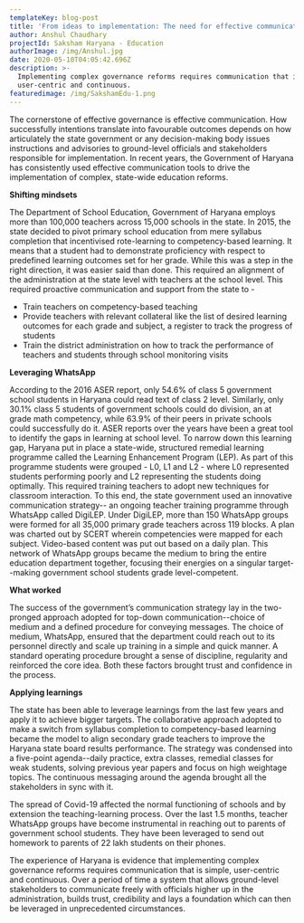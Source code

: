 ```yaml
---
templateKey: blog-post
title: 'From ideas to implementation: The need for effective communication'
author: Anshul Chaudhary
projectId: Saksham Haryana - Education
authorImage: /img/Anshul.jpg
date: 2020-05-10T04:05:42.696Z
description: >-
  Implementing complex governance reforms requires communication that is simple,
  user-centric and continuous.
featuredimage: /img/SakshamEdu-1.png
---
```

The cornerstone of effective governance is effective communication. How successfully intentions translate into favourable outcomes depends on how articulately the state government or any decision-making body issues instructions and advisories to ground-level officials and stakeholders responsible for implementation. In recent years, the Government of Haryana has consistently used effective communication tools to drive the implementation of complex, state-wide education reforms.



**Shifting mindsets** 



The Department of School Education, Government of Haryana employs more than 100,000 teachers across 15,000 schools in the state. In 2015, the state decided to pivot primary school education from mere syllabus completion that incentivised rote-learning to competency-based learning. It means that a student had to demonstrate proficiency with respect to predefined learning outcomes set for her grade. While this was a step in the right direction, it was easier said than done. This required an alignment of the administration at the state level with teachers at the school level. This required proactive communication and support from the state to - 



* Train teachers on competency-based teaching 
* Provide teachers with relevant collateral like the list of desired learning outcomes for each grade and subject, a register to track the progress of students
* Train the district administration on how to track the performance of teachers and students through school monitoring visits



**Leveraging WhatsApp**



According to the 2016 ASER report, only 54.6% of class 5 government school students in Haryana could read text of class 2 level. Similarly, only 30.1% class 5 students of government schools could do division, an at grade math competency, while 63.9% of their peers in private schools could successfully do it. ASER reports over the years have been a great tool to identify the gaps in learning at school level. To narrow down this learning gap, Haryana put in place a state-wide, structured remedial learning programme called the Learning Enhancement Program (LEP). As  part of this programme students were grouped  - L0, L1 and L2 - where L0 represented students performing poorly and L2 representing the students doing optimally. This required training teachers to adopt new techniques for classroom interaction. To this end, the state government used an innovative communication strategy-- an ongoing teacher training programme through WhatsApp called DigiLEP. Under DigiLEP, more than 150 WhatsApp groups were formed for all 35,000 primary grade teachers across 119 blocks. A plan was charted out by SCERT wherein competencies were mapped for each subject. Video-based content was put out based on a daily plan. This network of WhatsApp groups became the medium to bring the entire education department together, focusing their energies on a singular target--making government school students grade level-competent. 





**What worked**

The success of the government’s communication strategy lay in the two-pronged approach adopted for top-down communication--choice of medium and a defined procedure for conveying messages. The choice of medium, WhatsApp, ensured that the department could reach out to its personnel directly and scale up training in a simple and quick manner. A standard operating procedure brought a sense of discipline, regularity and reinforced the core idea. Both these factors brought trust and confidence in the process. 



**Applying learnings**

The state has been able to leverage learnings from the last few years and apply it to achieve bigger targets. The collaborative approach adopted to make a switch from syllabus completion to competency-based learning became the model to align secondary grade teachers to improve the Haryana state board results performance. The strategy was condensed into a five-point agenda--daily practice, extra classes, remedial classes for weak students, solving previous year papers and focus on high weightage topics. The continuous messaging around the agenda brought all the stakeholders in sync with it. 



The spread of Covid-19 affected the normal functioning of schools and by extension the teaching-learning process. Over the last 1.5 months, teacher WhatsApp groups have become instrumental in reaching out to parents of government school students. They have been leveraged to send out homework to parents of 22 lakh students on their phones. 



The experience of Haryana is evidence that implementing complex governance reforms requires communication that is simple, user-centric and continuous. Over a period of time a system that allows ground-level stakeholders to communicate freely with officials higher up in the administration, builds trust, credibility and lays a foundation which can then be leveraged in unprecedented circumstances.
